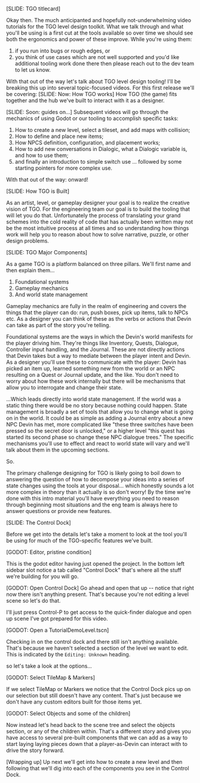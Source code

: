 [SLIDE: TGO titlecard]

Okay then. The much anticipanted and hopefully not-underwhelming video tutorials
for the TGO level design toolkit. What we talk through and what you'll be using
is a first cut at the tools available so over time we should see both the ergonomics
and power of these improve. While you're using them:
1. if you run into bugs or rough edges, or
2. you think of use cases which are not well supported and you'd like additional
   tooling work done there
then please reach out to the dev team to let us know.

With that out of the way let's talk about TGO level design tooling! I'll be breaking
this up into several topic-focused videos. For this first release we'll be covering:
[SLIDE: Now: How TGO works]
How TGO (the game) fits together and the hub we've built to interact with it as a
designer.

[SLIDE: Soon: guides on...]
Subsequent videos will go through the mechanics of using Godot or our tooling to
accomplish specific tasks:
1. How to create a new level, select a tileset, and add maps with collision;
2. How to define and place new items;
3. How NPCS definition, configuration, and placement works;
4. How to add new conversations in Dialogic, what a Dialogic variable is, and how to use them;
5. and finally an introduction to simple switch use ... followed by some starting pointers for more complex use.

With that out of the way: onward!

[SLIDE: How TGO is Built]

As an artist, level, or gameplay designer your goal is to realize the creative
vision of TGO. For the engineering team our goal is to build the tooling that
will let you do that. Unfortunately the process of translating your grand
schemes into the cold reality of code that has actually been written may not
be the most intuitive process at all times and so understanding how things work
will help you to reason about how to solve narrative, puzzle, or other design
problems.

[SLIDE: TGO Major Components]

As a game TGO is a platform balanced on three pillars. We'll first name
and then explain them...

1. Foundational systems
2. Gameplay mechanics
3. And world state management

Gameplay mechanics are fully in the realm of engineering and covers the things
that the player can do: run, push boxes, pick up items, talk to NPCs etc. As a designer
you can think of these as the verbs or actions that Devin can take as part
of the story you're telling.

Foundational systems are the ways in which the Devin's world manifests for the
player driving him. They're things like Inventory, Quests, Dialogue, Controller
input handling, and the Journal. These are not directly actions that Devin takes
but a way to mediate between the player intent and Devin. As a designer you'll use
these to communicate with the player: Devin has picked an item up, learned
something new from the world or an NPC resulting on a Quest or Journal update,
and the like. You don't need to worry about how these work internally but there
will be mechanisms that allow you to interrogate and change their state.

...Which leads directly into world state management. If the world was a static thing
there would be no story because nothing could happen. State management is broadly
a set of tools that allow you to change what is going on in the world. It could be
as simple as adding a Journal entry about a new NPC Devin has met, more complicated
like "these three switches have been pressed so the secret door is unlocked," or
a higher level "this quest has started its second phase so change these NPC dialogue
trees." The specific mechanisms you'll use to effect and react to world state will
vary and we'll talk about them in the upcoming sections.

So.

The primary challenge designing for TGO is likely going to boil down to answering
the question of how to decompose your ideas into a series of state changes using
the tools at your disposal... which honestly sounds a lot more complex in theory
than it actually is so don't worry! By the time we're done with this intro material
you'll have everything you need to reason through beginning most situations and
the eng team is always here to answer questions or provide new features.

[SLIDE: The Control Dock]

Before we get into the details let's take a moment to look at the tool you'll be
using for much of the TGO-specific features we've built.

[GODOT: Editor, pristine condition]

This is the godot editor having just opened the project. In the bottom left
sidebar slot notice a tab called "Control Dock" that's where all the stuff
we're building for you will go.

[GODOT: Open Control Dock]
Go ahead and open that up -- notice that right now there isn't anything present.
That's because you're not editing a level scene so let's do that.

I'll just press Control-P to get access to the quick-finder dialogue and open up
scene I've got prepared for this video.

[GODOT: Open a TutorialDemoLevel.tscn]

Checking in on the control dock and there still isn't anything available. That's
because we haven't selected a section of the level we want to edit. This is indicated
by the `Editing: Unknown` heading.

so let's take a look at the options...

[GODOT: Select TileMap & Markers]

If we select TileMap or Markers we notice that the Control Dock pics up on our selection
but still doesn't have any content. That's just because we don't have any custom editors
built for those items yet.

[GODOT: Select Objects and some of the children]

Now instead let's head back to the scene tree and select the objects section, or any of
the children within. That's a different story and gives you have access to several
pre-built components that we can add as a way to start laying laying pieces down that
a player-as-Devin can interact with to drive the story forward.

[Wrapping up]
Up next we'll get into how to create a new level and then following that we'll
dig into each of the components you see in the Control Dock.